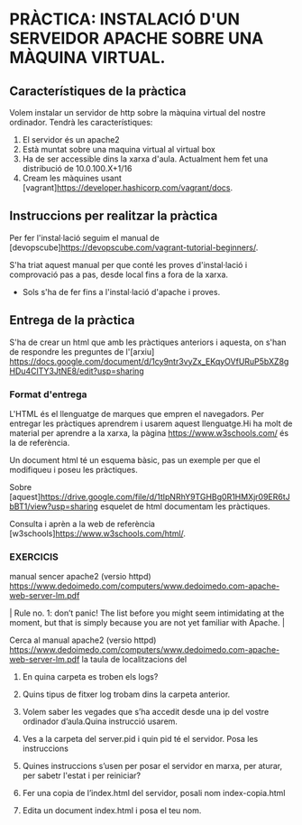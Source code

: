 # PRÀCTICA: INSTALACIÓ D'UN SERVEIDOR APACHE SOBRE UNA MÀQUINA VIRTUAL.

## Característiques de la pràctica
Volem instalar un servidor de http sobre la màquina virtual del nostre ordinador. Tendrà les característiques:
1. El servidor és un apache2
2. Està muntat sobre una maquina virtual al virtual box
3. Ha de ser accessible dins la xarxa d'aula. Actualment hem fet una distribució de 10.0.100.X+1/16
4. Cream les màquines usant [vagrant]https://developer.hashicorp.com/vagrant/docs.

## Instruccions per realitzar la pràctica
Per fer l'instal·lació seguim el manual de [devopscube]https://devopscube.com/vagrant-tutorial-beginners/.

S'ha triat aquest manual per que conté les proves d'instal·lació i comprovació pas a pas, desde local fins a fora de la xarxa.

* Sols s'ha de fer fins a l'instal·lació d'apache i proves.

## Entrega de la pràctica
S'ha de crear un html que amb les pràctiques anteriors i aquesta, on s'han de respondre les preguntes de l'[arxiu] https://docs.google.com/document/d/1cy9ntr3vyZx_EKqyOVfURuP5bXZ8gHDu4ClTY3JtNE8/edit?usp=sharing

### Format d'entrega
L'HTML és el llenguatge de marques que empren el navegadors. Per entregar les pràctiques aprendrem i usarem  aquest llenguatge.Hi ha molt de material per aprendre a la xarxa, la pàgina https://www.w3schools.com/ és la de referència.

Un  document html té un esquema bàsic, pas un exemple per que el modifiqueu i poseu les pràctiques.

Sobre [aquest]https://drive.google.com/file/d/1tIpNRhY9TGHBg0R1HMXjr09ER6tJbBT1/view?usp=sharing esquelet de html documentam les pràctiques.

Consulta i aprèn a la web de referència [w3schools]https://www.w3schools.com/html/. 

### EXERCICIS

manual sencer apache2 (versio httpd) https://www.dedoimedo.com/computers/www.dedoimedo.com-apache-web-server-lm.pdf

| Rule no. 1: don’t panic! The list before you might seem intimidating at the moment, but that is simply because you are not yet familiar with Apache. |

Cerca al manual  apache2 (versio httpd) https://www.dedoimedo.com/computers/www.dedoimedo.com-apache-web-server-lm.pdf la taula de localitzacions del 

1. En quina carpeta es troben els logs?


2. Quins tipus de fitxer log trobam dins la carpeta anterior.


3. Volem saber les vegades que s’ha accedit desde una ip del vostre ordinador d’aula.Quina instrucció usarem. 


4. Ves a la carpeta del server.pid i quin pid té el servidor. Posa les instruccions


5. Quines instruccions s’usen per posar el servidor en marxa, per aturar, per sabetr l'estat i per reiniciar?


6. Fer una copia de l’index.html del servidor, posali nom index-copia.html		


7. Edita un document index.html i posa el teu nom.





